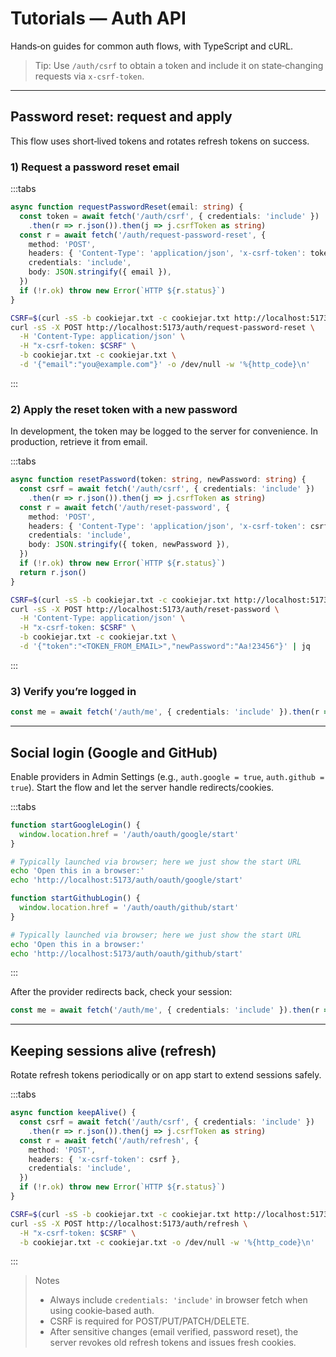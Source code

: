 # Tutorials — Auth API

Hands‑on guides for common auth flows, with TypeScript and cURL.

> Tip: Use `/auth/csrf` to obtain a token and include it on state‑changing requests via `x-csrf-token`.

---

## Password reset: request and apply

This flow uses short‑lived tokens and rotates refresh tokens on success.

### 1) Request a password reset email

:::tabs

```ts title=TypeScript
async function requestPasswordReset(email: string) {
  const token = await fetch('/auth/csrf', { credentials: 'include' })
    .then(r => r.json()).then(j => j.csrfToken as string)
  const r = await fetch('/auth/request-password-reset', {
    method: 'POST',
    headers: { 'Content-Type': 'application/json', 'x-csrf-token': token },
    credentials: 'include',
    body: JSON.stringify({ email }),
  })
  if (!r.ok) throw new Error(`HTTP ${r.status}`)
}
```

```bash title=cURL
CSRF=$(curl -sS -b cookiejar.txt -c cookiejar.txt http://localhost:5173/auth/csrf | jq -r .csrfToken)
curl -sS -X POST http://localhost:5173/auth/request-password-reset \
  -H 'Content-Type: application/json' \
  -H "x-csrf-token: $CSRF" \
  -b cookiejar.txt -c cookiejar.txt \
  -d '{"email":"you@example.com"}' -o /dev/null -w '%{http_code}\n'
```

:::

### 2) Apply the reset token with a new password

In development, the token may be logged to the server for convenience. In production, retrieve it from email.

:::tabs

```ts title=TypeScript
async function resetPassword(token: string, newPassword: string) {
  const csrf = await fetch('/auth/csrf', { credentials: 'include' })
    .then(r => r.json()).then(j => j.csrfToken as string)
  const r = await fetch('/auth/reset-password', {
    method: 'POST',
    headers: { 'Content-Type': 'application/json', 'x-csrf-token': csrf },
    credentials: 'include',
    body: JSON.stringify({ token, newPassword }),
  })
  if (!r.ok) throw new Error(`HTTP ${r.status}`)
  return r.json()
}
```

```bash title=cURL
CSRF=$(curl -sS -b cookiejar.txt -c cookiejar.txt http://localhost:5173/auth/csrf | jq -r .csrfToken)
curl -sS -X POST http://localhost:5173/auth/reset-password \
  -H 'Content-Type: application/json' \
  -H "x-csrf-token: $CSRF" \
  -b cookiejar.txt -c cookiejar.txt \
  -d '{"token":"<TOKEN_FROM_EMAIL>","newPassword":"Aa!23456"}' | jq
```

:::

### 3) Verify you’re logged in

```ts
const me = await fetch('/auth/me', { credentials: 'include' }).then(r => r.json())
```

---

## Social login (Google and GitHub)

Enable providers in Admin Settings (e.g., `auth.google = true`, `auth.github = true`). Start the flow and let the server handle redirects/cookies.

:::tabs

```ts title=Google (TypeScript)
function startGoogleLogin() {
  window.location.href = '/auth/oauth/google/start'
}
```

```bash title=Google (cURL)
# Typically launched via browser; here we just show the start URL
echo 'Open this in a browser:'
echo 'http://localhost:5173/auth/oauth/google/start'
```

```ts title=GitHub (TypeScript)
function startGithubLogin() {
  window.location.href = '/auth/oauth/github/start'
}
```

```bash title=GitHub (cURL)
# Typically launched via browser; here we just show the start URL
echo 'Open this in a browser:'
echo 'http://localhost:5173/auth/oauth/github/start'
```

:::

After the provider redirects back, check your session:

```ts
const me = await fetch('/auth/me', { credentials: 'include' }).then(r => r.json())
```

---

## Keeping sessions alive (refresh)

Rotate refresh tokens periodically or on app start to extend sessions safely.

:::tabs

```ts title=TypeScript
async function keepAlive() {
  const csrf = await fetch('/auth/csrf', { credentials: 'include' })
    .then(r => r.json()).then(j => j.csrfToken as string)
  const r = await fetch('/auth/refresh', {
    method: 'POST',
    headers: { 'x-csrf-token': csrf },
    credentials: 'include',
  })
  if (!r.ok) throw new Error(`HTTP ${r.status}`)
}
```

```bash title=cURL
CSRF=$(curl -sS -b cookiejar.txt -c cookiejar.txt http://localhost:5173/auth/csrf | jq -r .csrfToken)
curl -sS -X POST http://localhost:5173/auth/refresh \
  -H "x-csrf-token: $CSRF" \
  -b cookiejar.txt -c cookiejar.txt -o /dev/null -w '%{http_code}\n'
```

:::

> Notes
>
> - Always include `credentials: 'include'` in browser fetch when using cookie‑based auth.
> - CSRF is required for POST/PUT/PATCH/DELETE.
> - After sensitive changes (email verified, password reset), the server revokes old refresh tokens and issues fresh cookies.
